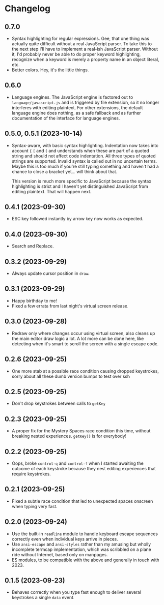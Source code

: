 # Changelog

## 0.7.0

* Syntax highlighting for regular expressions. Gee, that one thing was actually quite difficult without
a real JavaScript parser. To take this to the next step I'll have to implement a real-ish JavaScript
parser. Without it, I'd probably never be able to do proper keyword highlighting, recognize when a
keyword is merely a property name in an object literal, etc.
* Better colors. Hey, it's the little things.

## 0.6.0

* Language engines. The JavaScript engine is factored out to `language/javascript.js` and is
triggered by file extension, so it no longer interferes with editing plaintext. For other
extensions, the default language engine does nothing, as a safe fallback and as further documentation
of the interface for language engines.

## 0.5.0, 0.5.1 (2023-10-14)

* Syntax-aware, with basic syntax highlighting. Indentation now takes into account `{` `[` and `(` and
  understands when these are part of a quoted string and should not affect code indentation. All three
  types of quoted strings are supported. Invalid syntax is called out in no uncertain terms. Maybe this
  is too much if you're still typing something and haven't had a chance to close a bracket yet...
  will think about that.

  This version is much more specific to JavaScript because the syntax highlighting is strict and I haven't
  yet distinguished JavaScript from editing plaintext. That will happen next.

## 0.4.1 (2023-09-30)

* ESC key followed instantly by arrow key now works as expected.

## 0.4.0 (2023-09-30)

* Search and Replace.

## 0.3.2 (2023-09-29)

* Always update cursor position in `draw`.

## 0.3.1 (2023-09-29)

* Happy birthday to me!
* Fixed a few errata from last night's virtual screen release.

## 0.3.0 (2023-09-28)

* Redraw only where changes occur using virtual screen, also cleans up the main editor draw logic a lot.
A lot more can be done here, like detecting when it's smart to scroll the screen with a single escape code.

## 0.2.6 (2023-09-25)

* One more stab at a possible race condition causing dropped keystrokes,
sorry about all these dumb version bumps to test over ssh

## 0.2.5 (2023-09-25)

* Don't drop keystrokes between calls to `getKey`

## 0.2.3 (2023-09-25)

* A proper fix for the Mystery Spaces race condition this time, without breaking
nested experiences. `getKey()` is for everybody!

## 0.2.2 (2023-09-25)

* Oops, broke `control-q` and `control-f` when I started awaiting the outcome of each keystroke because they nest editing experiences that require keystrokes.

## 0.2.1 (2023-09-25)

* Fixed a subtle race condition that led to unexpected spaces onscreen when typing very fast.

## 0.2.0 (2023-09-24)

* Use the built-in `readline` module to handle keyboard escape sequences correctly even when
individual keys arrive in pieces.
* Use `ansi-escape` and `ansi-styles` rather than my amusing but wholly incomplete termcap
implementation, which was scribbled on a plane ride without Internet, based only on manpages.
* ES modules, to be compatible with the above and generally in touch with 2023.

## 0.1.5 (2023-09-23)

* Behaves correctly when you type fast enough to deliver several keystrokes a single
`data` event.
